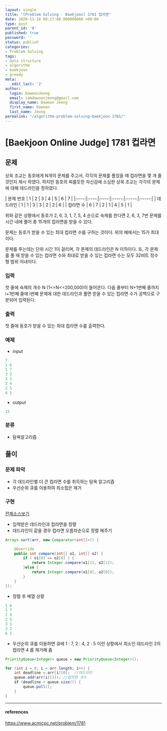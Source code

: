```yaml
---
layout: single
title: "[Problem Solving - Baekjoon] 1781 컵라면"
date: 2020-11-18 00:17:00.000000000 +09:00
type: post
parent_id: '0'
published: true
password: ''
status: publish
categories:
- Problem Solving
tags:
- data structure
- algorithm
- baekjoon
- greedy
meta:
  _edit_last: '2'
author:
  login: DawoonJeong
  email: iamdawoonjeong@gmail.com
  display_name: Dawoon Jeong
  first_name: Dawoon
  last_name: Jeong
permalink: "/algorithm-problem-solving-baekjoon-1781/"
---
```

# [Baekjoon Online Judge] 1781 컵라면

## 문제
상욱 조교는 동호에게 N개의 문제를 주고서, 각각의 문제를 풀었을 때 컵라면을 몇 개 줄 것인지 제시 하였다. 하지만 동호의 찌를듯한 자신감에 소심한 상욱 조교는 각각의 문제에 대해 데드라인을 정하였다.

| 문제 번호 | 1 | 2 | 3 | 4 | 5 | 6 | 7 |
|:----:|:----:|:----:|:-----:|:-----:|:-----:|
| 데드라인 | 1 | 1 | 3 | 3 | 2 | 2 | 6 |
| 컵라면 수 | 6 | 7 | 2 | 1 | 4 | 5 | 1 |

위와 같은 상황에서 동호가 2, 6, 3, 1, 7, 5, 4 순으로 숙제를 한다면 2, 6, 3, 7번 문제를 시간 내에 풀어 총 15개의 컵라면을 받을 수 있다.

문제는 동호가 받을 수 있는 최대 컵라면 수를 구하는 것이다. 위의 예에서는 15가 최대이다.

문제를 푸는데는 단위 시간 1이 걸리며, 각 문제의 데드라인은 N 이하이다. 또, 각 문제를 풀 때 받을 수 있는 컵라면 수와 최대로 받을 수 있는 컵라면 수는 모두 32비트 정수형 범위 이내이다.


### 입력
첫 줄에 숙제의 개수 N (1<=N<=200,000)이 들어온다. 다음 줄부터 N+1번째 줄까지 i+1번째 줄에 i번째 문제에 대한 데드라인과 풀면 받을 수 있는 컵라면 수가 공백으로 구분되어 입력된다.

### 출력
첫 줄에 동호가 받을 수 있는 최대 컵라면 수를 출력한다.

### 예제
- input

```java
7
1 6
1 7
3 2
3 1
2 4
2 5
6 1
```

- output

```java
15
```

### 분류
- 탐욕알고리즘

## 풀이

### 문제 파악

- 각 데드라인별 더 큰 컵라면 수를 취득하는 탐욕 알고리즘
- 우선순위 큐를 이용하여 최소힙은 제거

### 구현

[전체소스보기](https://github.com/devvoon/java-datastructure-algorithm/blob/master/java-algorithm-problem-solving/src/baekjoon/problem1781/Main.java)

- 입력받은 데드라인과 컵라면을 정렬
- 데드라인이 같을 경우 컵라면 오름차순으로 정렬 해주기

```java
Arrays.sort(arr, new Comparator<int[]>() {

    @Override
    public int compare(int[] o1, int[] o2) {
        if ( o1[0] == o2[0] ) {
            return Integer.compare(o1[1], o2[1]);
        }else {
            return Integer.compare(o1[0], o2[0]);
        }
    }
});
```

- 정렬 후 배열 상황

```java
1 6
1 7
2 4
2 5
3 1
3 2
6 1
```

- 우선순위 큐를 이용하면 큐에 1 : 7,  2 : 4, 2 : 5  이런 상황에서 최소인 데드라인 2의  컵라면 4 를 제거해 줌  

```java
PriorityQueue<Integer> queue = new PriorityQueue<Integer>();

for (int i = 0; i < arr.length; i++) {
    int deadline = arr[i][0];  //데드라인
    queue.add(arr[i][1]); //컵라면 갯수
    if (deadline < queue.size()) {
        queue.poll();
    }
}     
```


---

#### references
<https://www.acmicpc.net/problem/1781>
